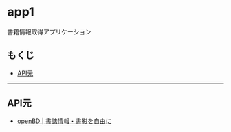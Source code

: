 # app1
書籍情報取得アプリケーション

## もくじ
- [API元](#API元)

---

## API元
- [openBD | 書誌情報・書影を自由に](https://openbd.jp/)
